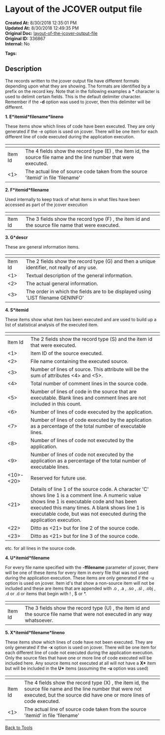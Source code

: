 # Layout of the JCOVER output file

**Created At:** 8/30/2018 12:35:01 PM  
**Updated At:** 8/30/2018 12:49:35 PM  
**Original Doc:** [layout-of-the-jcover-output-file](https://docs.jbase.com/48399-tools/layout-of-the-jcover-output-file)  
**Original ID:** 336867  
**Internal:** No  

**Tags:**
<badge text='jbase tools' vertical='middle' />
<badge text='jcover' vertical='middle' />

## Description

The records written to the jcover output file have different formats depending upon what they are showing. The formats are identified by a prefix on the record key. Note that in the following examples a **\*** character is used to delimit certain fields. This is the default delimiter character. Remember if the **-d** option was used to jcover, then this delimiter will be different.

**1. E\*itemid\*filename\*lineno**

These items show which lines of code have been executed. They are only generated if the -e option is used on jcover. There will be one item for each different line of code executed during the application execution.

| <!----> | <!----> |
| --- | --- |
| Item Id | The 4 fields show the record type (E) , the item id, the source file name and the line number that were executed. |
| &lt;1&gt; | The actual line of source code taken from the source 'itemid' in file 'filename' |

**2. F\*itemid\*filename**

Used internally to keep track of what items in what files have been accessed as part of the jcover execution

| <!----> | <!----> |
| --- | --- |
| Item Id | The 3 fields show the record type (F) , the item id and the source file name that were executed. |

**3. G\*descr**

These are general information items.

| <!----> | <!----> |
| --- | --- |
| Item Id | The 2 fields show the record type (G) and then a unique identifier, not really of any use. |
| &lt;1&gt; | Textual description of the general information. |
| &lt;2&gt; | The actual general information. |
| &lt;3&gt; | The order in which the fields are to be displayed using 'LIST filename GENINFO' |

**4. S\*itemid**

These items show what item has been executed and are used to build up a list of statistical analysis of the executed item.

| <!----> | <!----> |
| --- | --- |
| Item Id | The 2 fields show the record type (S) and the item id that were executed. |
| &lt;1&gt; | Item ID of the source executed. |
| &lt;2&gt; | File name containing the executed source. |
| &lt;3&gt; | Number of lines of source. This attribute will be the sum of attributes &lt;4&gt; and &lt;5&gt;. |
| &lt;4&gt; | Total number of comment lines in the source code. |
| &lt;5&gt; | Number of lines of code in the source that are executable. Blank lines and comment lines are not included in this count. |
| &lt;6&gt; | Number of lines of code executed by the application. |
| &lt;7&gt; | Number of lines of code executed by the application as a percentage of the total number of executable lines. |
| &lt;8&gt; | Number of lines of code not executed by the application. |
| &lt;9&gt; | Number of lines of code not executed by the application as a percentage of the total number of executable lines. |
| &lt;10&gt;-&lt;20&gt; | Reserved for future use. |
| &lt;21&gt; | Details of line 1 of the source code. A character 'C' shows line 1 is a comment line. A numeric value shows line 1 is executable code and has been executed this many times. A blank shows line 1 is executable code, but was not executed during the application execution. |
| &lt;22&gt; | Ditto as &lt;21&gt; but for line 2 of the source code. |
| &lt;23&gt; | Ditto as &lt;21&gt; but for line 3 of the source code. |

etc. for all lines in the source code.

**4. U\*itemid\*filename**

For every file name specified with the **-ffilename** parameter of jcover, there will be one of these items for every item in every file that was not used during the application execution. These items are only generated if the -u option is used on jcover. Item id's that show a non-source item will not be included and these are items that are appended with .o , .a , .so , .sl , .obj , .d or .d or items that begin with ! , $ or \*.

| <!----> | <!----> |
| --- | --- |
| Item Id | The 3 fields show the record type (U) , the item id and the source file name that were not executed in any way whatsoever. |

**5. X\*itemid\*filename\*lineno**

These items show which lines of code have not been executed. They are only generated if the **-x** option is used on jcover. There will be one item for each different line of code not executed during the application execution. Only the source files that have one or more line of code executed will be included here. Any source items not executed at all will not have a **X\*** item but will be included in the **U\*** items (assuming the **-u** option was used)

| <!----> | <!----> |
| --- | --- |
| Item Id | The 4 fields show the record type (X) , the item id, the source file name and the line number that were not executed, but the source did have one or more lines of code executed. |
| &lt;1&gt; | The actual line of source code taken from the source 'itemid' in file 'filename' |

[Back to Tools](./../README.md)
